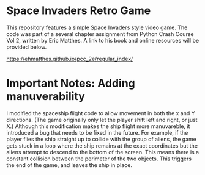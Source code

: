 # Space Invaders Retro Game
This repository features a simple Space Invaders style video game. The code was part of a several chapter assignment from Python Crash Course Vol 2, written by Eric Matthes. A link to his book and online resources will be provided below.

https://ehmatthes.github.io/pcc_2e/regular_index/

# Important Notes: Adding manuverability
I modified the spaceship flight code to allow movement in both the x and Y directions. (The game originally only let the player shift left and right, or just X.) Although this modification makes the ship flight more manuvareble, it introduced a bug that needs to be fixed in the future. For example, if the player flies the ship straight up to collide with the group of aliens, the game gets stuck in a loop where the ship remains at the exact coordinates but the aliens attempt to descend to the bottom of the screen. This means there is a constant collision between the perimeter of the two objects. This triggers the end of the game, and leaves the ship in place.



